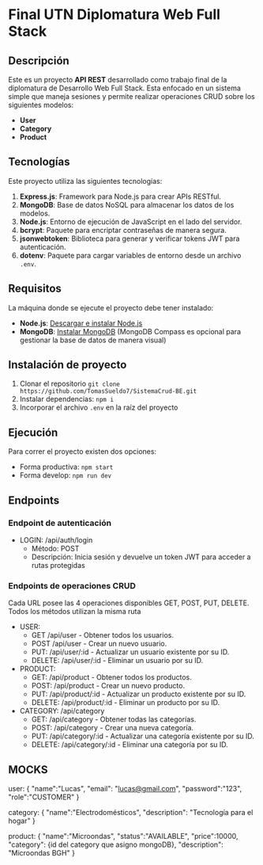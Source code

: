 # Final UTN Diplomatura Web Full Stack

## Descripción

Este es un proyecto **API REST** desarrollado como trabajo final de la diplomatura de Desarrollo Web Full Stack. Esta enfocado en un sistema simple que maneja sesiones y permite realizar operaciones CRUD sobre los siguientes modelos:
- **User**
- **Category**
- **Product**

## Tecnologías

Este proyecto utiliza las siguientes tecnologías:

1. **Express.js**: Framework para Node.js para crear APIs RESTful.
2. **MongoDB**: Base de datos NoSQL para almacenar los datos de los modelos.
3. **Node.js**: Entorno de ejecución de JavaScript en el lado del servidor.
4. **bcrypt**: Paquete para encriptar contraseñas de manera segura.
5. **jsonwebtoken**: Biblioteca para generar y verificar tokens JWT para autenticación.
6. **dotenv**: Paquete para cargar variables de entorno desde un archivo `.env`.

## Requisitos

La máquina donde se ejecute el proyecto debe tener instalado:

- **Node.js**: [Descargar e instalar Node.js](https://nodejs.org/)
- **MongoDB**: [Instalar MongoDB](https://www.mongodb.com/try/download/community) (MongoDB Compass es opcional para gestionar la base de datos de manera visual)


## Instalación de proyecto

1. Clonar el repositorio `git clone https://github.com/TomasSueldo7/SistemaCrud-BE.git`
2. Instalar dependencias: `npm i`
3. Incorporar el archivo `.env` en la raíz del proyecto

## Ejecución

Para correr el proyecto existen dos opciones:
  - Forma productiva: `npm start`
  - Forma develop: `npm run dev`

## Endpoints

### Endpoint de autenticación

  - LOGIN: /api/auth/login
    - Método: POST
    - Descripción: Inicia sesión y devuelve un token JWT para acceder a rutas protegidas

### Endpoints de operaciones CRUD

Cada URL posee las 4 operaciones disponibles GET, POST, PUT, DELETE. Todos los métodos utilizan la misma ruta

  - USER: 
    - GET /api/user - Obtener todos los usuarios.
    - POST /api/user - Crear un nuevo usuario.
    - PUT: /api/user/:id - Actualizar un usuario existente por su ID.
    - DELETE: /api/user/:id - Eliminar un usuario por su ID.
  - PRODUCT: 
    - GET: /api/product - Obtener todos los productos.
    - POST: /api/product - Crear un nuevo producto.
    - PUT: /api/product/:id - Actualizar un producto existente por su ID.
    - DELETE: /api/product/:id - Eliminar un producto por su ID.
  - CATEGORY: /api/category
    - GET: /api/category - Obtener todas las categorías.
    - POST: /api/category - Crear una nueva categoría.
    - PUT: /api/category/:id - Actualizar una categoría existente por su ID.
    - DELETE: /api/category/:id - Eliminar una categoría por su ID.

## MOCKS

user:
  {
    "name":"Lucas",
    "email": "lucas@gmail.com",
    "password":"123",
    "role":"CUSTOMER"
  }

category:
  {
    "name":"Electrodomésticos",
    "description": "Tecnología para el hogar"
  }

product:
  {
    "name":"Microondas",
    "status":"AVAILABLE",
    "price":10000,
    "category": {id del category que asigno mongoDB},
    "description": "Microondas BGH"
  }


